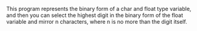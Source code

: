 This program represents the binary form of a char and float type variable,
and then you can select the highest digit in the binary form of the float variable
and mirror n characters, where n is no more than the digit itself.
